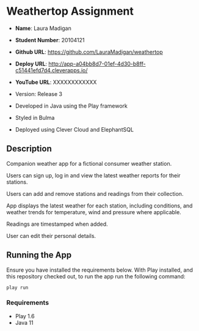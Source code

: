 # Weathertop Assignment

* **Name**: Laura Madigan
* **Student Number**: 20104121
* **Github URL**: https://github.com/LauraMadigan/weathertop
* **Deploy URL**: http://app-a04bb8d7-01ef-4d30-b8ff-c51441efd7d4.cleverapps.io/
* **YouTube URL**: XXXXXXXXXXXX


* Version: Release 3
* Developed in Java using the Play framework
* Styled in Bulma
* Deployed using Clever Cloud and ElephantSQL

## Description

Companion weather app for a fictional consumer weather station.

Users can sign up, log in and view the latest weather reports for their stations.

Users can add and remove stations and readings from their collection.

App displays the latest weather for each station, including conditions, and weather trends for temperature, wind and pressure where applicable.

Readings are timestamped when added.

User can edit their personal details.

## Running the App

Ensure you have installed the requirements below. With Play installed, and this repository checked out, to run the app run the following command:

`play run`

### Requirements
* Play 1.6
* Java 11
